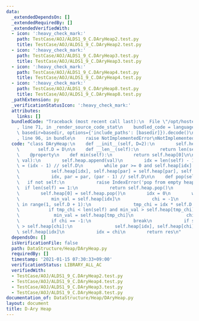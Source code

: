 ```yaml
---
data:
  _extendedDependsOn: []
  _extendedRequiredBy: []
  _extendedVerifiedWith:
  - icon: ':heavy_check_mark:'
    path: TestCase/AOJ/ALDS1_9_C.DAryHeap2.test.py
    title: TestCase/AOJ/ALDS1_9_C.DAryHeap2.test.py
  - icon: ':heavy_check_mark:'
    path: TestCase/AOJ/ALDS1_9_C.DAryHeap3.test.py
    title: TestCase/AOJ/ALDS1_9_C.DAryHeap3.test.py
  - icon: ':heavy_check_mark:'
    path: TestCase/AOJ/ALDS1_9_C.DAryHeap4.test.py
    title: TestCase/AOJ/ALDS1_9_C.DAryHeap4.test.py
  - icon: ':heavy_check_mark:'
    path: TestCase/AOJ/ALDS1_9_C.DAryHeap8.test.py
    title: TestCase/AOJ/ALDS1_9_C.DAryHeap8.test.py
  _pathExtension: py
  _verificationStatusIcon: ':heavy_check_mark:'
  attributes:
    links: []
  bundledCode: "Traceback (most recent call last):\n  File \"/opt/hostedtoolcache/Python/3.9.1/x64/lib/python3.9/site-packages/onlinejudge_verify/documentation/build.py\"\
    , line 71, in _render_source_code_stat\n    bundled_code = language.bundle(stat.path,\
    \ basedir=basedir, options={'include_paths': [basedir]}).decode()\n  File \"/opt/hostedtoolcache/Python/3.9.1/x64/lib/python3.9/site-packages/onlinejudge_verify/languages/python.py\"\
    , line 96, in bundle\n    raise NotImplementedError\nNotImplementedError\n"
  code: "class DAryHeap:\n    def __init__(self, D=2):\n        self.heap = []\n \
    \       self.D = D\n\n    def __len__(self):\n        return len(self.heap)\n\n\
    \    @property\n    def min(self):\n        return self.heap[0]\n\n    def push(self,\
    \ val):\n        self.heap.append(val)\n        idx = len(self) - 1\n        par\
    \ = (idx - 1) // self.D\n        while par >= 0 and self.heap[idx] < self.heap[par]:\n\
    \            self.heap[idx], self.heap[par] = self.heap[par], self.heap[idx]\n\
    \            idx, par = par, (par - 1) // self.D\n\n    def pop(self):\n     \
    \   if not self:\n            raise IndexError('pop from empty heap')\n      \
    \  if len(self) == 1:\n            return self.heap.pop()\n        res = self.heap[0]\n\
    \        self.heap[0] = self.heap.pop()\n        idx = 0\n        while True:\n\
    \            min_val = self.heap[idx]\n            chi = -1\n            for i\
    \ in range(1, self.D + 1):\n                tmp_chi = idx * self.D + i\n     \
    \           if tmp_chi < len(self) and min_val > self.heap[tmp_chi]:\n       \
    \             min_val = self.heap[tmp_chi]\n                    chi = tmp_chi\n\
    \            if chi == -1:\n                break\n            if self.heap[idx]\
    \ > self.heap[chi]:\n                self.heap[idx], self.heap[chi] = self.heap[chi],\
    \ self.heap[idx]\n            idx = chi\n        return res\n"
  dependsOn: []
  isVerificationFile: false
  path: DataStructure/Heap/DAryHeap.py
  requiredBy: []
  timestamp: '2021-01-15 07:30:33+09:00'
  verificationStatus: LIBRARY_ALL_AC
  verifiedWith:
  - TestCase/AOJ/ALDS1_9_C.DAryHeap2.test.py
  - TestCase/AOJ/ALDS1_9_C.DAryHeap4.test.py
  - TestCase/AOJ/ALDS1_9_C.DAryHeap3.test.py
  - TestCase/AOJ/ALDS1_9_C.DAryHeap8.test.py
documentation_of: DataStructure/Heap/DAryHeap.py
layout: document
title: D-Ary Heap
---
```

